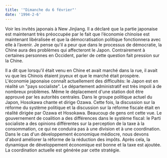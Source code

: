 ```yaml
---
title: '"Dimanche du 6 février"'
date: '1994-2-6'
---
```

Voir les invités japonais à New Jinjiang. Il a déclaré que la partie japonaise est maintenant très préoccupée par le fait que l’économie chinoise est maintenant libéralisée et que la démocratisation politique fonctionnera avec elle à l’avenir. Je pense qu'il a peur que dans le processus de démocratie, la Chine aura des problèmes qui affecteront le Japon. Contrairement à certaines personnes en Occident, parler de cette question fait pression sur la Chine.

Il a dit que lorsqu'il était venu en Chine et avait marché dans la rue, il avait vu que les Chinois étaient joyeux et que le marché était prospère. L'économie japonaise connaît actuellement des difficultés: le Japon est en réalité un "pays socialiste". Le département administratif est très impoli à de nombreux problèmes. Même le déplacement d'une station doit être approuvé par les autorités centrales. Dans le groupe politique actuel du Japon, Hosokawa chante et dirige Ozawa. Cette fois, la discussion sur la réforme du système politique et la discussion sur la réforme fiscale était en réalité dirigée par Ozawa et Hosokawa. Beaucoup de gens ont cette vue. Le gouvernement de coalition a des différences dans le système fiscal: le Parti socialiste a des opinions différentes sur la perception de la taxe à la consommation, ce qui ne conduira pas à une division et à une coordination. Dans le cas d'un développement économique médiocre, nous devons d'abord améliorer la réforme de la réduction des impôts. Après cela, la dynamique de développement économique est bonne et la taxe est ajoutée. La coordination actuelle est générée par cette stratégie.
